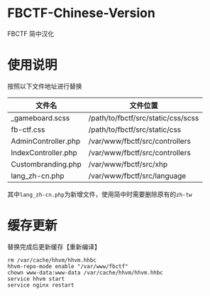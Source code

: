 # FBCTF-Chinese-Version
FBCTF 简中汉化

# 使用说明
按照以下文件地址进行替换

| 文件名 | 文件位置 | 
| ------ | ------ |
| _gameboard.scss | /path/to/fbctf/src/static/css/scss |
| fb-ctf.css | /path/to/fbctf/src/static/css |
| AdminController.php| /var/www/fbctf/src/controllers |
| IndexController.php | /var/www/fbctf/src/controllers |
|Custombranding.php | /var/www/fbctf/src/xhp |
| lang_zh-cn.php | /var/www/fbctf/src/language |

其中`lang_zh-cn.php`为新增文件，使用简中时需要删除原有的`zh-tw`

# 缓存更新

替换完成后更新缓存【重新编译】
```shell
rm /var/cache/hhvm/hhvm.hhbc
hhvm-repo-mode enable "/var/www/fbctf"
chown www-data:www-data /var/cache/hhvm/hhvm.hhbc
service hhvm start
service nginx restart
```
